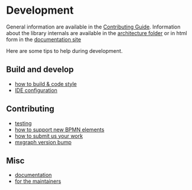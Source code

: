 # Development

General information are available in the [Contributing Guide](../../CONTRIBUTING.md).
Information about the library internals are available in the [architecture folder](./docs/architecture) or in html form in the [documentation site](https://process-analytics.github.io/bpmn-visualization-js/#_architecture_and_development)

Here are some tips to help during development.

## Build and develop

- [how to build & code style](./development.md)
- [IDE configuration](./ide-configuration.md)

## Contributing
- [testing](./testing.md)
- [how to support new BPMN elements](./bpmn-support-how-to.md)
- [how to submit us your work](./pull-request.md)
- [mxgraph version bump](./mxgraph-version-bump.md)

## Misc
- [documentation](./documentation.md)
- [for the maintainers](./maintainers.md)
